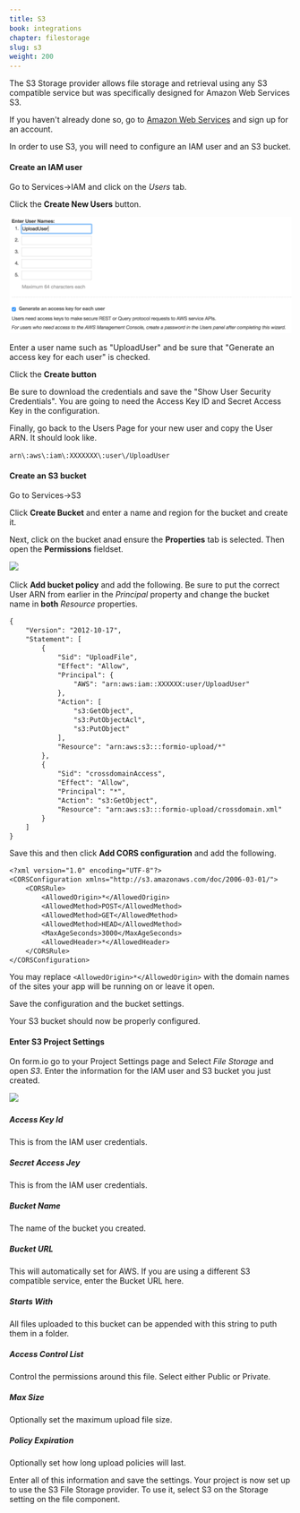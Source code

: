 ```yaml
---
title: S3
book: integrations
chapter: filestorage
slug: s3
weight: 200
---
```

The S3 Storage provider allows file storage and retrieval using any S3 compatible service but was specifically designed for Amazon Web Services S3.

If you haven't already done so, go to [Amazon Web Services](http://aws.amazon.com/) and sign up for an account.

In order to use S3, you will need to configure an IAM user and an S3 bucket.

#### Create an IAM user

Go to Services->IAM and click on the *Users* tab.
 
Click the **Create New Users** button.

![](/assets/img/aws-create-user.png)

Enter a user name such as "UploadUser" and be sure that "Generate an access key for each user" is checked.

Click the **Create button**

Be sure to download the credentials and save the "Show User Security Credentials". You are going to need the Access Key ID and Secret Access Key in the configuration.

Finally, go back to the Users Page for your new user and copy the User ARN. It should look like.

```arn\:aws\:iam\:XXXXXXX\:user\/UploadUser```

#### Create an S3 bucket

Go to Services->S3

Click **Create Bucket** and enter a name and region for the bucket and create it.

Next, click on the bucket anad ensure the **Properties** tab is selected. Then open the **Permissions** fieldset.

![](/assets/img/aws-s3-permissions.png)

Click **Add bucket policy** and add the following. Be sure to put the correct User ARN from earlier in the *Principal* property and change the bucket name in **both** *Resource* properties.

```
{
    "Version": "2012-10-17",
    "Statement": [
        {
            "Sid": "UploadFile",
            "Effect": "Allow",
            "Principal": {
                "AWS": "arn:aws:iam::XXXXXX:user/UploadUser"
            },
            "Action": [
                "s3:GetObject",
                "s3:PutObjectAcl",
                "s3:PutObject"
            ],
            "Resource": "arn:aws:s3:::formio-upload/*"
        },
        {
            "Sid": "crossdomainAccess",
            "Effect": "Allow",
            "Principal": "*",
            "Action": "s3:GetObject",
            "Resource": "arn:aws:s3:::formio-upload/crossdomain.xml"
        }
    ]
}
```

Save this and then click **Add CORS configuration** and add the following.

```
<?xml version="1.0" encoding="UTF-8"?>
<CORSConfiguration xmlns="http://s3.amazonaws.com/doc/2006-03-01/">
    <CORSRule>
        <AllowedOrigin>*</AllowedOrigin>
        <AllowedMethod>POST</AllowedMethod>
        <AllowedMethod>GET</AllowedMethod>
        <AllowedMethod>HEAD</AllowedMethod>
        <MaxAgeSeconds>3000</MaxAgeSeconds>
        <AllowedHeader>*</AllowedHeader>
    </CORSRule>
</CORSConfiguration>
```

You may replace ```<AllowedOrigin>*</AllowedOrigin>``` with the domain names of the sites your app will be running on or leave it open.

Save the configuration and the bucket settings.

Your S3 bucket should now be properly configured.

#### Enter S3 Project Settings

On form.io go to your Project Settings page and Select *File Storage* and open *S3*. Enter the information for the IAM user and S3 bucket you just created.

![](/assets/img/s3.png)

##### Access Key Id

This is from the IAM user credentials.

##### Secret Access Jey

This is from the IAM user credentials.

##### Bucket Name

The name of the bucket you created.

##### Bucket URL

This will automatically set for AWS. If you are using a different S3 compatible service, enter the Bucket URL here.

##### Starts With

All files uploaded to this bucket can be appended with this string to puth them in a folder.

##### Access Control List

Control the permissions around this file. Select either Public or Private.

##### Max Size

Optionally set the maximum upload file size.

##### Policy Expiration

Optionally set how long upload policies will last.

Enter all of this information and save the settings. Your project is now set up to use the S3 File Storage provider. To use it, select S3 on the Storage setting on the file component.
